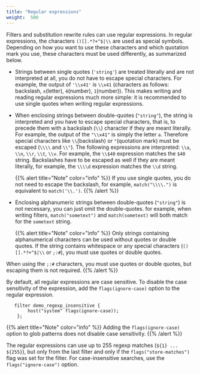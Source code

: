 ```yaml
---
title: "Regular expressions"
weight:  500
---
```

<!-- DISCLAIMER: This file is based on the syslog-ng Open Source Edition documentation https://github.com/balabit/syslog-ng-ose-guides/commit/2f4a52ee61d1ea9ad27cb4f3168b95408fddfdf2 and is used under the terms of The syslog-ng Open Source Edition Documentation License. The file has been modified by Axoflow. -->

Filters and substitution rewrite rules can use regular expressions. In regular expressions, the characters `()[].*?+^$|\\` are used as special symbols. Depending on how you want to use these characters and which quotation mark you use, these characters must be used differently, as summarized below.

  - Strings between single quotes (`'string'`) are treated literally and are not interpreted at all, you do not have to escape special characters. For example, the output of `'\\x41'` is `\\x41` (characters as follows: backslash, `x`(letter), `4`(number), `1`(number)). This makes writing and reading regular expressions much more simple: it is recommended to use single quotes when writing regular expressions.

  - When enclosing strings between double-quotes (`"string"`), the string is interpreted and you have to escape special characters, that is, to precede them with a backslash (`\\`) character if they are meant literally. For example, the output of the `"\\x41"` is simply the letter `a`. Therefore special characters like `\\`(backslash) or `"`(quotation mark) must be escaped (`\\\\` and `\\"`). The following expressions are interpreted: `\\a`, `\\n`, `\\r`, `\\t`, `\\v`. For example, the `\\$40` expression matches the `$40` string. Backslashes have to be escaped as well if they are meant literally, for example, the `\\\\d` expression matches the `\\d` string.
    
    {{% alert title="Note" color="info" %}}
If you use single quotes, you do not need to escape the backslash, for example, `match("\\\\.")` is equivalent to `match('\\.')`.
    {{% /alert %}}

  - Enclosing alphanumeric strings between double-quotes (`"string"`) is not necessary, you can just omit the double-quotes. for example, when writing filters, `match("sometext")` and `match(sometext)` will both match for the `sometext` string.
    
    {{% alert title="Note" color="info" %}}
Only strings containing alphanumerical characters can be used without quotes or double quotes. If the string contains whitespace or any special characters (`()[].*?+^$|\\` or `;:#`), you must use quotes or double quotes.
    
When using the `;:#` characters, you must use quotes or double quotes, but escaping them is not required.
    {{% /alert %}}

By default, all regular expressions are case sensitive. To disable the case sensitivity of the expression, add the `flags(ignore-case)` option to the regular expression.

```shell
   filter demo_regexp_insensitive {
        host("system" flags(ignore-case));
    };
```

{{% alert title="Note" color="info" %}}
Adding the `flags(ignore-case)` option to glob patterns does not disable case sensitivity.
{{% /alert %}}

The regular expressions can use up to 255 regexp matches (`${1} ... ${255}`), but only from the last filter and only if the `flags("store-matches")` flag was set for the filter. For case-insensitive searches, use the `flags("ignore-case")` option.
